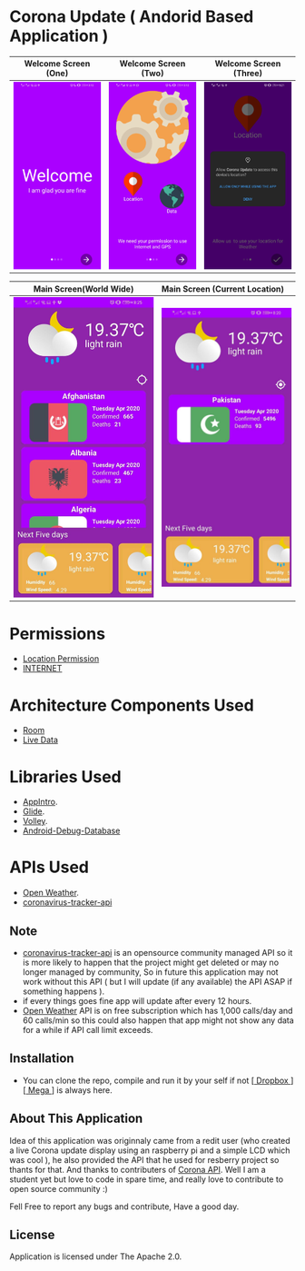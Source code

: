 # Corona Update ( Andorid Based Application )

Welcome Screen (One)           |   Welcome Screen (Two)           |   Welcome Screen (Three)          
:-----------------------------:|:--------------------------------:|:---------------------------------:
![](Pictures/fragment_one.jpg) |  ![](Pictures/fragment_two.jpg)  |  ![](Pictures/fragment_three.jpg) 

| Main Screen(World Wide)   |  Main Screen (Current Location)
|:-------------------------:|:---------------------------
![](Pictures/SVsExNL6.jpeg) | ![](Pictures/Eld5x6N9.jpeg)
# Permissions

* [Location Permission](https://developer.android.com/reference/android/Manifest.permission)
* [INTERNET](https://developer.android.com/training/basics/network-ops/connecting)


# Architecture Components Used

*  [Room](https://developer.android.com/topic/libraries/architecture/room)
*  [Live Data ](https://developer.android.com/topic/libraries/architecture/livedata)


# Libraries Used

* [AppIntro](https://github.com/AppIntro/AppIntro).
* [Glide](https://github.com/bumptech/glide).
* [Volley](https://github.com/google/volley).
* [Android-Debug-Database](https://github.com/amitshekhariitbhu/Android-Debug-Database)

 # APIs Used
 * [Open Weather](https://openweathermap.org/).
 * [coronavirus-tracker-api](https://github.com/ExpDev07/coronavirus-tracker-api)
 
 ## Note
  * [coronavirus-tracker-api](https://github.com/ExpDev07/coronavirus-tracker-api) is an opensource community managed API
  so it is more likely to happen that the project might get deleted or may no longer managed by community, So in future this application 
  may not work without this API ( but I will update (if any available) the API ASAP if something happens ). 
  * if every things goes fine app will update after every 12 hours.
  * [Open Weather](https://openweathermap.org/) API is on free subscription which has 1,000 calls/day and 60 calls/min so this could also happen that app might not show any data for a while if API call limit exceeds.
  
## Installation
* You can clone the repo, compile and run it by your self if not
[[ Dropbox ](https://www.dropbox.com/s/ximl72r9hebcecc/corona_update.apk?dl=0)]
[[ Mega ](https://mega.nz/file/mzxViILY#ftZZbKRhN4HGwDP2DjMWJxlupOg6243h-D7BvmXmD20)] is always here.
  
## About This Application
Idea of this application was originnaly came from a redit user (who created a live Corona update display using an raspberry pi
and a simple LCD which was cool ), he also provided the API that he used for resberry project so thants for that.
And thanks to contributers of [Corona API](https://github.com/ExpDev07/coronavirus-tracker-api).
Well I am a student yet but love to code in spare time, and really love to contribute to open source community :)

Fell Free to report any bugs and contribute, Have a good day.


## License
Application is licensed under The Apache 2.0.

